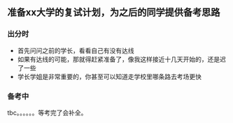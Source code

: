 ## 准备xx大学的复试计划，为之后的同学提供备考思路

### 出分时
- 首先问问之前的学长，看看自己有没有达线
- 如果有达线的可能，那就得赶紧准备了，像我这样接近十几天开始的，还是迟了一些
- 学长学姐是非常重要的，你甚至可以知道走学校里哪条路去考场更快

### 备考中

tbc。。。。。。等考完了会补全。

